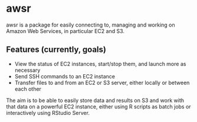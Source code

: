 # awsr

awsr is a package for easily connecting to, managing and working on Amazon Web Services, in particular EC2 and S3.

## Features (currently, goals)

* View the status of EC2 instances, start/stop them, and launch more as necessary
* Send SSH commands to an EC2 instance
* Transfer files to and from an EC2 or S3 server, either locally or between each other

The aim is to be able to easily store data and results on S3 and work with that data on a powerful EC2 instance, either using R scripts as batch jobs or interactively using RStudio Server.